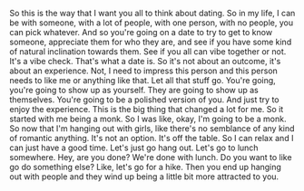  So this is the way that I want you all to think about dating. So in my life, I can be with someone, with a lot of people, with one person, with no people, you can pick whatever. And so you're going on a date to try to get to know someone, appreciate them for who they are, and see if you have some kind of natural inclination towards them. See if you all can vibe together or not. It's a vibe check. That's what a date is. So it's not about an outcome, it's about an experience. Not, I need to impress this person and this person needs to like me or anything like that. Let all that stuff go. You're going, you're going to show up as yourself. They are going to show up as themselves. You're going to be a polished version of you. And just try to enjoy the experience. This is the big thing that changed a lot for me. So it started with me being a monk. So I was like, okay, I'm going to be a monk. So now that I'm hanging out with girls, like there's no semblance of any kind of romantic anything. It's not an option. It's off the table. So I can relax and I can just have a good time. Let's just go hang out. Let's go to lunch somewhere. Hey, are you done? We're done with lunch. Do you want to like go do something else? Like, let's go for a hike. Then you end up hanging out with people and they wind up being a little bit more attracted to you.